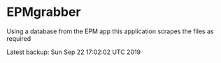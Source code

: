 # EPMgrabber
Using a database from the EPM app this application scrapes the files as required


Latest backup: Sun Sep 22 17:02:02 UTC 2019
